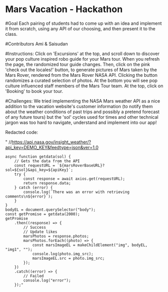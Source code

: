 # Mars Vacation - Hackathon

#Goal
Each pairing of students had to come up with an idea and implement it from scratch, using any API of our choosing, and then present it to the class. 

#Contributors
Ami 
& 
Saisudan 

#Instructions: 
Click on 'Excursions' at the top, and scroll down to discover your pop culture inspired robo guide for your Mars tour. When you refresh the page, the randomized tour guide changes. 
Then, click on the pink 'check out the locales!' button, to generate pictures of Mars taken by the Mars Rover, rendered from the Mars Rover NASA API. Clicking the button randomizes a curated selection of photos. At the bottom you will see pop culture influenced staff members of the Mars Tour team. At the top, click on 'Booking' to book your tour. 

#Challenges: 
We tried implementing the NASA Mars weather API as a nice addition to the vacation website's customer information (to notify them about the weather conditions of past trips and possibly a pretend forecast of any future tours) but the 'sol' cycles used for times and other technical jargon was too hard to navigate, understand and implement into our app! 

Redacted code: 

"   //https://api.nasa.gov/insight_weather/?api_key=DEMO_KEY&feedtype=json&ver=1.0

    async function getdata(sol) {
        // Gets the data from the API
        const requestURL = `${marsRoverBaseURL}?sol=${sol}&api_key=${apiKey}`;
        try {
            const response = await axios.get(requestURL);
            return response.data;
        } catch (error) {
            console.log(`There was an error with retrieving comments\n${error}`);
        }
    }
    bodyEL = document.querySelector("body");
    const getPromise = getdata(2000);
    getPromise
        .then((response) => {
            // Success
            // Update likes
            marsPhotos = response.photos;
            marsPhotos.forEach((photo) => {
                const marsImageEL = makeChildElement("img", bodyEL, "img1", "");
                console.log(photo.img_src);
                marsImageEL.src = photo.img_src;
            });
        })
        .catch((error) => {
            // Failed
            console.log("error");
        });"



